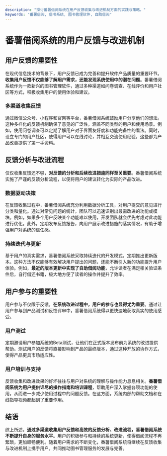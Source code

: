 ```yaml
---
description: "探讨番薯借阅系统在用户反馈收集与改进机制方面的实践与策略。"
keywords: "番薯借阅, 借书系统, 图书管理软件, 自助借阅"
---
```

# 番薯借阅系统的用户反馈与改进机制

## 用户反馈的重要性

在现代信息技术的背景下，用户反馈已成为完善和提升软件产品质量的重要环节。**收集用户反馈不仅能够了解用户需求，还能发现系统使用中的潜在问题**。番薯借阅系统作为一款新兴的图书管理软件，通过多种渠道如问卷调查、在线评价和用户社区等方式，积极收集用户的使用体验和建议。

### 多渠道收集反馈

通过微信公众号、小程序和官网等平台，番薯借阅系统鼓励用户分享他们的想法。这种多样化的反馈机制确保了意见的广泛性，涵盖不同类型的用户和使用场景。例如，使用问卷调查可以定期了解用户对于界面友好度和功能完备性的看法。同时，设立专门的用户社区，使得用户可以在线讨论，并相互交流使用经验，这些都为产品改善提供了第一手资料。

## 反馈分析与改进流程

仅仅收集反馈还不够，**对反馈的分析和后续改进措施同样至关重要**。番薯借阅系统实施了严谨的反馈分析流程，以便将用户的建议转化为实际的产品改进。

### 数据驱动决策

在反馈收集过程中，番薯借阅系统充分利用数据分析工具，对用户提交的意见进行分类和量化。通过对常见问题的统计，团队可以迅速识别出最需改进的功能或模块。例如，如果多个用户反映某个功能难以使用，开发团队就会优先考虑对此功能进行优化。此外，定期发布反馈报告，向用户展示改进措施的落实情况，有助于增强用户对系统的信任感。

### 持续迭代与更新

基于用户的真实需求，番薯借阅系统采取持续迭代的开发模式，定期推出更新版本。这种方法不仅能够有效解决用户提出的问题，还能不断引入新的功能提升用户体验。例如，**最近的版本更新中实现了自助借阅功能**，允许读者在满足相关验证条件后，自行借还书籍，极大地方便了读者的操作并提升了效率。

## 用户参与的重要性

用户参与不仅限于反馈，**在系统改进过程中，用户的参与也显得尤为重要**。通过让用户参与到产品测试和反馈评审中，番薯借阅系统得以更快速地获取真实的使用感受。

### 用户测试

定期邀请用户参加系统的Beta测试，让他们在正式版本发布前为系统的改进提供帮助。测试用户的反馈将直接影响到产品的最终版本，通过这种开放的协作方式，使得产品更具市场适应性。

### 用户培训与支持

反馈收集和改进效果的好坏往往与用户对系统的理解与操作能力息息相关。**番薯借阅系统为用户提供详尽的操作指南和培训课程**，帮助用户深入掌握各项功能的使用，从而进一步减少使用过程中的问题反馈。在这方面，系统内部的帮助文档和在线指导视频都起到了重要作用。

## 结语

综上所述，**通过多渠道收集用户反馈和高效的反馈分析、改进流程，番薯借阅系统不断提升自身的服务水平**。用户的积极参与和持续的系统更新，使得借阅流程不再繁琐，更加顺畅便利。随着用户需求的不断变化，番薯借阅系统将继续在反馈收集与改进机制上携手用户，共同推动图书管理服务的发展与完善。
